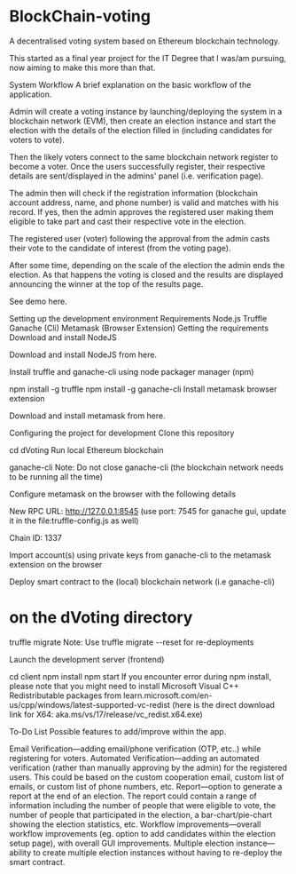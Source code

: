 # BlockChain-voting
A decentralised voting system based on Ethereum blockchain technology.

This started as a final year project for the IT Degree that I was/am pursuing, now aiming to make this more than that.

System Workflow
A brief explanation on the basic workflow of the application.

Admin will create a voting instance by launching/deploying the system in a blockchain network (EVM), then create an election instance and start the election with the details of the election filled in (including candidates for voters to vote).

Then the likely voters connect to the same blockchain network register to become a voter. Once the users successfully register, their respective details are sent/displayed in the admins' panel (i.e. verification page).

The admin then will check if the registration information (blockchain account address, name, and phone number) is valid and matches with his record. If yes, then the admin approves the registered user making them eligible to take part and cast their respective vote in the election.

The registered user (voter) following the approval from the admin casts their vote to the candidate of interest (from the voting page).

After some time, depending on the scale of the election the admin ends the election. As that happens the voting is closed and the results are displayed announcing the winner at the top of the results page.

See demo here.

Setting up the development environment
Requirements
Node.js
Truffle
Ganache (Cli)
Metamask (Browser Extension)
Getting the requirements
Download and install NodeJS

Download and install NodeJS from here.

Install truffle and ganache-cli using node packager manager (npm)

npm install -g truffle
npm install -g ganache-cli
Install metamask browser extension

Download and install metamask from here.

Configuring the project for development
Clone this repository


cd dVoting
Run local Ethereum blockchain

ganache-cli
Note: Do not close ganache-cli (the blockchain network needs to be running all the time)

Configure metamask on the browser with the following details

New RPC URL: http://127.0.0.1:8545 (use port: 7545 for ganache gui, update it in the file:truffle-config.js as well)

Chain ID: 1337

Import account(s) using private keys from ganache-cli to the metamask extension on the browser

Deploy smart contract to the (local) blockchain network (i.e ganache-cli)

# on the dVoting directory
truffle migrate
Note: Use truffle migrate --reset for re-deployments

Launch the development server (frontend)

cd client
npm install
npm start
If you encounter error during npm install, please note that you might need to install Microsoft Visual C++ Redistributable packages from learn.microsoft.com/en-us/cpp/windows/latest-supported-vc-redist (here is the direct download link for X64: aka.ms/vs/17/release/vc_redist.x64.exe)

To-Do List
Possible features to add/improve within the app.

 Email Verification—adding email/phone verification (OTP, etc..) while registering for voters.
 Automated Verification—adding an automated verification (rather than manually approving by the admin) for the registered users. This could be based on the custom cooperation email, custom list of emails, or custom list of phone numbers, etc.
 Report—option to generate a report at the end of an election. The report could contain a range of information including the number of people that were eligible to vote, the number of people that participated in the election, a bar-chart/pie-chart showing the election statistics, etc.
 Workflow improvements—overall workflow improvements (eg. option to add candidates within the election setup page), with overall GUI improvements.
 Multiple election instance—ability to create multiple election instances without having to re-deploy the smart contract.
